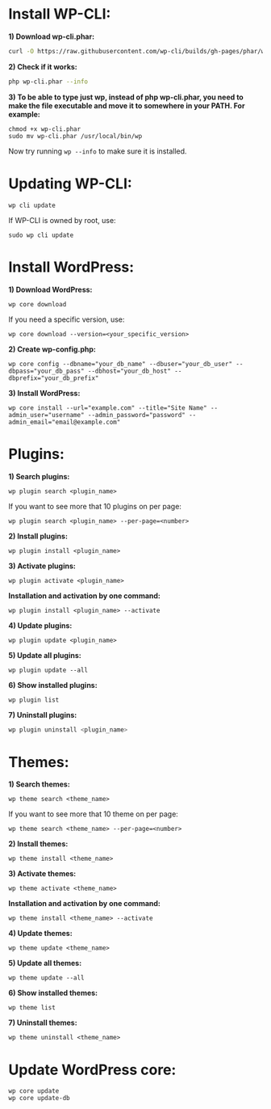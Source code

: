Install WP-CLI:
===============
**1) Download wp-cli.phar:**
```bash
curl -O https://raw.githubusercontent.com/wp-cli/builds/gh-pages/phar/wp-cli.phar
```

**2) Check if it works:**
```bash
php wp-cli.phar --info
```

**3) To be able to type just wp, instead of php wp-cli.phar, you need to make the file executable and move it to somewhere in your PATH. For example:**
```
chmod +x wp-cli.phar
sudo mv wp-cli.phar /usr/local/bin/wp
```

Now try running ```wp --info``` to make sure it is installed.

Updating WP-CLI:
================
```
wp cli update
```
If WP-CLI is owned by root, use:
```
sudo wp cli update
```

Install WordPress:
==================
**1) Download WordPress:**
```
wp core download
```

If you need a specific version, use:
```
wp core download --version=<your_specific_version>
```

**2) Create wp-config.php:**
```
wp core config --dbname="your_db_name" --dbuser="your_db_user" --dbpass="your_db_pass" --dbhost="your_db_host" --dbprefix="your_db_prefix"
```

**3) Install WordPress:**
```
wp core install --url="example.com" --title="Site Name" --admin_user="username" --admin_password="password" --admin_email="email@example.com"
```

Plugins:
========
**1) Search plugins:**
```
wp plugin search <plugin_name>
```

If you want to see more that 10 plugins on per page:
```
wp plugin search <plugin_name> --per-page=<number>
```

**2) Install plugins:**
```
wp plugin install <plugin_name>
```

**3) Activate plugins:**
```
wp plugin activate <plugin_name>
```

**Installation and activation by one command:**
```
wp plugin install <plugin_name> --activate
```

**4) Update plugins:**
```
wp plugin update <plugin_name>
```

**5) Update all plugins:**
```
wp plugin update --all
```
**6) Show installed plugins:**
```
wp plugin list
```
**7) Uninstall plugins:**
```bash
wp plugin uninstall <plugin_name>
```

Themes:
=======
**1) Search themes:**
```
wp theme search <theme_name>
```

If you want to see more that 10 theme on per page:
```
wp theme search <theme_name> --per-page=<number>
```

**2) Install themes:**
```
wp theme install <theme_name>
```

**3) Activate themes:**
```
wp theme activate <theme_name>
```

**Installation and activation by one command:**
```
wp theme install <theme_name> --activate
```

**4) Update themes:**
```
wp theme update <theme_name>
```

**5) Update all themes:**
```
wp theme update --all
```
**6) Show installed themes:**
```
wp theme list
```
**7) Uninstall themes:**
```
wp theme uninstall <theme_name>
```

Update WordPress core:
======================
```
wp core update
wp core update-db
```
